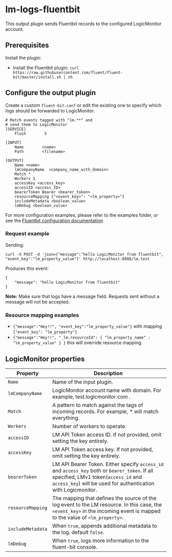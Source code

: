 
# lm-logs-fluentbit
This output plugin sends Fluentbit records to the configured LogicMonitor account.

## Prerequisites

Install the plugin:
* Install the Fluentbit plugin:       `curl https://raw.githubusercontent.com/fluent/fluent-bit/master/install.sh | sh`

## Configure the output plugin

Create a custom `fluent-bit.conf` or edit the existing one to specify which logs should be forwarded to LogicMonitor.

```
# Match events tagged with "lm.**" and
# send them to LogicMonitor
[SERVICE]
    Flush        5

[INPUT]
    Name        <name>
    Path        <filename>

[OUTPUT]
    Name <name>
    lmCompanyName  <company_name_with_domain>
    Match *
    Workers 1
    accessKey <access_key>
    accessID <access_ID>
    bearerToken Bearer <bearer_token>
    resourceMapping {"<event_key>": "<lm_property>"}
    includeMetadata <boolean_value>
    lmDebug <boolean_value>
```

For more configuration examples, please refer to the examples folder, or see the [Fluentbit configuration documentation](https://docs.fluentbit.io/manual/administration/configuring-fluent-bit/classic-mode/configuration-file)

### Request example

Sending:

`curl -X POST -d 'json={"message":"hello LogicMonitor from fluentbit", "event_key":"lm_property_value"}' http://localhost:8888/lm.test`

Produces this event:
```
{
    "message": "hello LogicMonitor from fluentbit"
}
```

**Note:** Make sure that logs have a message field. Requests sent without a message will not be accepted. 


### Resource mapping examples

- `{"message":"Hey!!", "event_key":"lm_property_value"}` with mapping `{"event_key": "lm_property"}`
- `{"message":"Hey!!", "_lm.resourceId": { "lm_property_name" : "lm_property_value" } }`  this will override resource mapping.

## LogicMonitor properties

| Property          | Description                                                                                                                                                                                            |
|-------------------|--------------------------------------------------------------------------------------------------------------------------------------------------------------------------------------------------------|
| `Name`            | Name of the input plugin.                                                                                                                                                                              |
| `lmCompanyName`   | LogicMonitor account name with domain. For example, test.logicmonitor.com .                                                                                                                            |
| `Match`           | A pattern to match against the tags of incoming records. For example, * will match everything.                                                                                                         |
| `Workers`         | Number of workers to operate.                                                                                                                                                                          |
| `accessID`        | LM API Token access ID. If not provided, omit setting the key entirely.                                                                                                                                |
| `accessKey`       | LM API Token access key. If not provided, omit setting the key entirely.                                                                                                                               |
| `bearerToken`     | LM API Bearer Token. Either specify `access_id` and `access_key` both or `bearer_token`. If all specified, LMv1 token(`access_id` and `access_key`) will be used for authentication with Logicmonitor. |
| `resourceMapping` | The mapping that defines the source of the log event to the LM resource. In this case, the `<event_key>` in the incoming event is mapped to the value of `<lm_property>`.                              |
| `includeMetadata` | When `true`, appends additional metadata to the log. default `false`.                                                                                                                                  |
| `lmDebug`         | When `true`, logs more information to the fluent-bit console.                                                                                                                                          |


